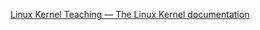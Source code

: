 [Linux Kernel Teaching — The Linux Kernel documentation](https://linux-kernel-labs.github.io/refs/heads/master/index.html)
